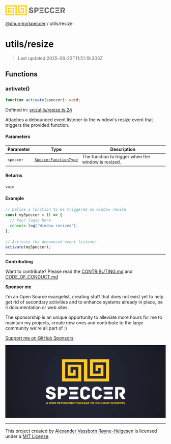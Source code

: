<div><img alt="SPECCER logo" src="https://raw.githubusercontent.com/phun-ky/speccer/main/public/logo-speccer-horizontal-colored-package.svg?raw=true" style="max-height:32px;"/></div>

[@phun-ky/speccer](../README.md) / utils/resize

# utils/resize

> Last updated 2025-06-23T11:51:19.303Z

## Functions

### activate()

```ts
function activate(speccer): void;
```

Defined in:
[src/utils/resize.ts:24](https://github.com/phun-ky/speccer/blob/main/src/utils/resize.ts#L24)

Attaches a debounced event listener to the window's resize event that triggers
the provided function.

#### Parameters

| Parameter | Type                                                             | Description                                         |
| --------- | ---------------------------------------------------------------- | --------------------------------------------------- |
| `speccer` | [`SpeccerFunctionType`](../types/speccer.md#speccerfunctiontype) | The function to trigger when the window is resized. |

#### Returns

`void`

#### Example

```ts
// Define a function to be triggered on window resize
const mySpeccer = () => {
  // Your logic here
  console.log('Window resized');
};

// Activate the debounced event listener
activate(mySpeccer);
```

---

**Contributing**

Want to contribute? Please read the
[CONTRIBUTING.md](https://github.com/phun-ky/speccer/blob/main/CONTRIBUTING.md)
and
[CODE_OF_CONDUCT.md](https://github.com/phun-ky/speccer/blob/main/CODE_OF_CONDUCT.md)

**Sponsor me**

I'm an Open Source evangelist, creating stuff that does not exist yet to help
get rid of secondary activities and to enhance systems already in place, be it
documentation or web sites.

The sponsorship is an unique opportunity to alleviate more hours for me to
maintain my projects, create new ones and contribute to the large community
we're all part of :)

[Support me on GitHub Sponsors](https://github.com/sponsors/phun-ky).

![Speccer banner, with logo and slogan: A zero dependency package to annotate or highlight elements](https://github.com/phun-ky/speccer/blob/main/public/speccer-banner.png?raw=true)

---

This project created by [Alexander Vassbotn Røyne-Helgesen](http://phun-ky.net)
is licensed under a [MIT License](https://choosealicense.com/licenses/mit/).
